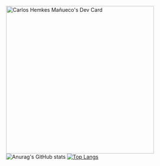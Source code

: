 <a href="https://app.daily.dev/carlosshm99"><img src="https://api.daily.dev/devcards/730e51a2505b4e68a2b58348bef6f055.png?r=dpc" width="400" alt="Carlos Hemkes Mañueco's Dev Card"/></a>
![Anurag's GitHub stats](https://github-readme-stats.vercel.app/api?username=chemkes1999&show_icons=true&theme=dracula)
[![Top Langs](https://github-readme-stats.vercel.app/api/top-langs/?username=chemkes1999&langs_count=8)](https://github.com/anuraghazra/github-readme-stats)

